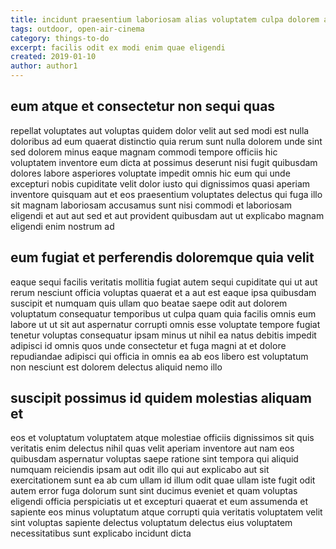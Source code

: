 ```yaml
---
title: incidunt praesentium laboriosam alias voluptatem culpa dolorem article 9944
tags: outdoor, open-air-cinema
category: things-to-do
excerpt: facilis odit ex modi enim quae eligendi
created: 2019-01-10
author: author1
---
```


## eum atque et consectetur non sequi quas

repellat voluptates aut voluptas quidem dolor velit aut sed modi est nulla doloribus ad eum quaerat distinctio quia rerum sunt nulla dolorem unde sint sed dolorem minus eaque magnam commodi tempore officiis hic voluptatem inventore eum dicta at possimus deserunt nisi fugit quibusdam dolores labore asperiores voluptate impedit omnis hic eum qui unde excepturi nobis cupiditate velit dolor iusto qui dignissimos quasi aperiam inventore quisquam aut et eos praesentium voluptates delectus qui fuga illo sit magnam laboriosam accusamus sunt nisi commodi et laboriosam eligendi et aut aut sed et aut provident quibusdam aut ut explicabo magnam eligendi enim nostrum ad

## eum fugiat et perferendis doloremque quia velit

eaque sequi facilis veritatis mollitia fugiat autem sequi cupiditate qui ut aut rerum nesciunt officia voluptas quaerat et a aut est eaque ipsa quibusdam suscipit et numquam quis ullam quo beatae saepe odit aut dolorem voluptatum consequatur temporibus ut culpa quam quia facilis omnis eum labore ut ut sit aut aspernatur corrupti omnis esse voluptate tempore fugiat tenetur voluptas consequatur ipsam minus ut nihil ea natus debitis impedit adipisci id omnis quos unde consectetur et fuga magni at et dolore repudiandae adipisci qui officia in omnis ea ab eos libero est voluptatum non nesciunt est dolorem delectus aliquid nemo illo

## suscipit possimus id quidem molestias aliquam et

eos et voluptatum voluptatem atque molestiae officiis dignissimos sit quis veritatis enim delectus nihil quas velit aperiam inventore aut nam eos quibusdam aspernatur voluptas saepe ratione sint tempora qui aliquid numquam reiciendis ipsam aut odit illo qui aut explicabo aut sit exercitationem sunt ea ab cum ullam id illum odit quae ullam iste fugit odit autem error fuga dolorum sunt sint ducimus eveniet et quam voluptas eligendi officia perspiciatis ut et excepturi quaerat et eum assumenda et sapiente eos minus voluptatum atque corrupti quia veritatis voluptatem velit sint voluptas sapiente delectus voluptatum delectus eius voluptatem necessitatibus sunt explicabo incidunt dicta

